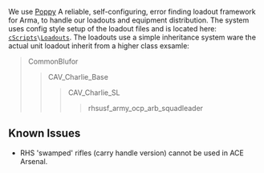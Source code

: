We use [Poppy](https://github.com/BaerMitUmlaut/Poppy) A reliable, self-configuring, error finding loadout framework for Arma, to handle our loadouts and equipment distribution.
The system uses config style setup of the loadout files and is located here: [`cScripts`](https://github.com/7Cav/cScripts/tree/master/cScripts)`\`[`Loadouts`](https://github.com/7Cav/cScripts/tree/master/cScripts/Loadouts).
The loadouts use a simple inheritance system ware the actual unit loadout inherit from a higher class exsamle:
> CommonBlufor
>> CAV_Charlie_Base
>>> CAV_Charlie_SL
>>>> rhsusf_army_ocp_arb_squadleader
## Known Issues 
* RHS 'swamped' rifles (carry handle version) cannot be used in ACE Arsenal.